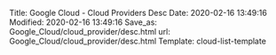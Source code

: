 Title: Google Cloud - Cloud Providers Desc
Date: 2020-02-16 13:49:16
Modified: 2020-02-16 13:49:16
Save_as: Google_Cloud/cloud_provider/desc.html
url: Google_Cloud/cloud_provider/desc.html
Template: cloud-list-template